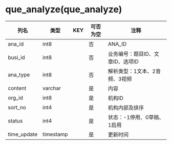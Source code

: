 # que_analyze(que_analyze)
| 列名   | 类型   | KEY  | 可否为空 | 注释   |
| ---- | ---- | ---- | ---- | ---- |
|ana_id|int8||否|ANA_ID|
|busi_id|int8||否|业务编号：题目ID、文章ID、选项ID|
|ana_type|int8||否|解析类型：1文本、2音频、3视频|
|content|varchar||是|内容|
|org_id|int8||是|机构ID|
|sort_no|int4||是|机构内部及排序|
|status|int4||是|状态：-1停用、0草稿、1启用|
|time_update|timestamp||是|更新时间|
